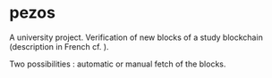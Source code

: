 # pezos
A university project. Verification of new blocks of a study blockchain (description in French cf. ).

Two possibilities : automatic or manual fetch of the blocks. 
